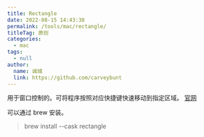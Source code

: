 ```yaml
---
title: Rectangle
date: 2022-08-15 14:43:38
permalink: /tools/mac/rectangle/
titleTag: 原创
categories: 
  - mac
tags: 
  - null
author: 
  name: 诚城
  link: https://github.com/carveybunt
---
```



用于窗口控制的。可将程序按照对应快捷键快速移动到指定区域。
[官网](https://rectangleapp.com/)

可以通过 brew 安装。

> brew install --cask rectangle

